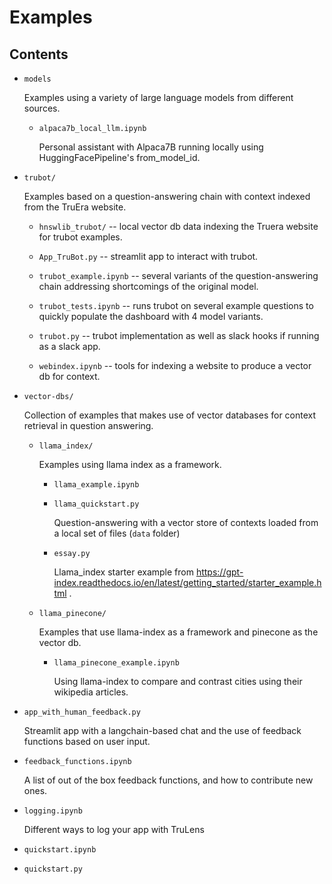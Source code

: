 # Examples

## Contents

- `models`

    Examples using a variety of large language models from different sources.

    - `alpaca7b_local_llm.ipynb`

       Personal assistant with Alpaca7B running locally using HuggingFacePipeline's from_model_id.

- `trubot/`

    Examples based on a question-answering chain with context indexed from the
    TruEra website.

    - `hnswlib_trubot/` -- local vector db data indexing the Truera website for
      trubot examples.

    - `App_TruBot.py` -- streamlit app to interact with trubot.

    - `trubot_example.ipynb` -- several variants of the question-answering chain
      addressing shortcomings of the original model.

    - `trubot_tests.ipynb` -- runs trubot on several example questions to
      quickly populate the dashboard with 4 model variants.

    - `trubot.py` -- trubot implementation as well as slack hooks if running as
      a slack app.

    - `webindex.ipynb` -- tools for indexing a website to produce a vector db
      for context.

- `vector-dbs/`

    Collection of examples that makes use of vector databases for context
    retrieval in question answering.

    - `llama_index/`

        Examples using llama index as a framework.

        - `llama_example.ipynb`

        - `llama_quickstart.py`

            Question-answering with a vector store of contexts loaded from a local
            set of files (`data` folder)

        - `essay.py`

            Llama_index starter example from
            https://gpt-index.readthedocs.io/en/latest/getting_started/starter_example.html
            .    

    - `llama_pinecone/`

      Examples that use llama-index as a framework and pinecone as the vector db.

        - `llama_pinecone_example.ipynb`

            Using llama-index to compare and contrast cities using their wikipedia articles.


- `app_with_human_feedback.py`

    Streamlit app with a langchain-based chat and the use of feedback functions
    based on user input.

- `feedback_functions.ipynb`

    A list of out of the box feedback functions, and how to contribute new ones.

- `logging.ipynb`

    Different ways to log your app with TruLens

- `quickstart.ipynb`

- `quickstart.py`

